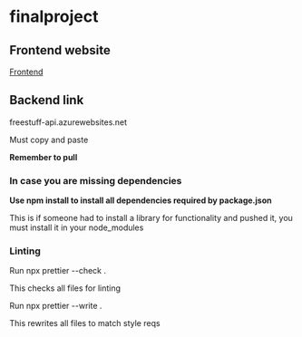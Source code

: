 # finalproject

## Frontend website
[Frontend](https://delightful-island-0985f9e1e.4.azurestaticapps.net)

## Backend link
freestuff-api.azurewebsites.net

Must copy and paste


**Remember to pull**

### In case you are missing dependencies

**Use npm install to install all dependencies required by package.json**

This is if someone had to install a library for functionality and pushed it, you must install it in your node_modules

### Linting

Run npx prettier --check .

This checks all files for linting

Run npx prettier --write .

This rewrites all files to match style reqs
